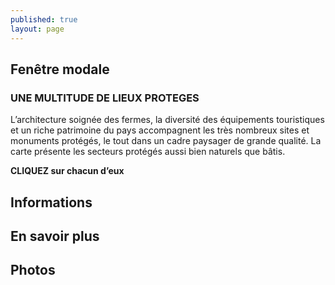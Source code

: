 ```yaml
---
published: true
layout: page
---
```


## Fenêtre modale

### UNE MULTITUDE DE LIEUX PROTEGES

L’architecture soignée des fermes, la diversité des équipements touristiques et un riche patrimoine du pays accompagnent les très nombreux sites et monuments protégés, le tout dans un cadre paysager de grande qualité.
La carte présente les secteurs protégés aussi bien naturels que bâtis.

**CLIQUEZ sur chacun d’eux**

## Informations

## En savoir plus

## Photos